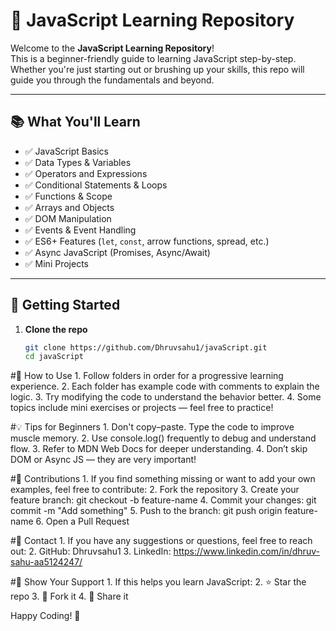 # 🧠 JavaScript Learning Repository

Welcome to the **JavaScript Learning Repository**!  
This is a beginner-friendly guide to learning JavaScript step-by-step. Whether you're just starting out or brushing up your skills, this repo will guide you through the fundamentals and beyond.

---

## 📚 What You'll Learn

- ✅ JavaScript Basics  
- ✅ Data Types & Variables  
- ✅ Operators and Expressions  
- ✅ Conditional Statements & Loops  
- ✅ Functions & Scope  
- ✅ Arrays and Objects  
- ✅ DOM Manipulation  
- ✅ Events & Event Handling  
- ✅ ES6+ Features (`let`, `const`, arrow functions, spread, etc.)  
- ✅ Async JavaScript (Promises, Async/Await)  
- ✅ Mini Projects

---

## 🚀 Getting Started

1. **Clone the repo**

   ```bash
   git clone https://github.com/Dhruvsahu1/javaScript.git
   cd javaScript


#📝 How to Use
      1. Follow folders in order for a progressive learning experience.
      2. Each folder has example code with comments to explain the logic.
      3. Try modifying the code to understand the behavior better.
      4. Some topics include mini exercises or projects — feel free to practice!

  #💡 Tips for Beginners
      1.  Don't copy–paste. Type the code to improve muscle memory.
      2.  Use console.log() frequently to debug and understand flow.
      3.  Refer to MDN Web Docs for deeper understanding.
      4.  Don’t skip DOM or Async JS — they are very important!

  #🙌 Contributions
      1. If you find something missing or want to add your own examples, feel free to contribute:
      2. Fork the repository
      3. Create your feature branch: git checkout -b feature-name
      4. Commit your changes: git commit -m "Add something"
      5. Push to the branch: git push origin feature-name
      6. Open a Pull Request

  #📧 Contact
      1. If you have any suggestions or questions, feel free to reach out:
      2. GitHub: Dhruvsahu1
      3. LinkedIn: https://www.linkedin.com/in/dhruv-sahu-aa5124247/

  #🌟 Show Your Support
      1.  If this helps you learn JavaScript:
      2. ⭐ Star the repo
      3. 🍴 Fork it
      4. 🔄 Share it

Happy Coding! 🚀
